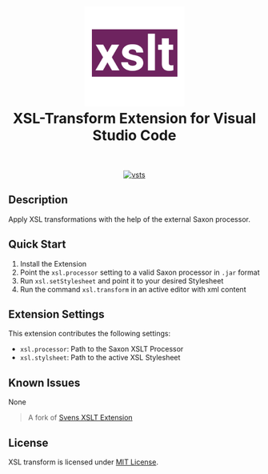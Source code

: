 <h1 align="center">
  <br>
    <img src="icon.png" alt="logo" width="200">
  <br>
  XSL-Transform Extension for Visual Studio Code
  <br>
  <br>
</h1>

<p align="center">
  <a href="https://github.com/WashirePie/vscode-xsl-transform"><img src="https://img.shields.io/github/workflow/status/WashirePie/vscode-xsl-transform/Node.js%20CI.svg?logo=github" alt="vsts"></a>
</p>



## Description
Apply XSL transformations with the help of the external Saxon processor.

## Quick Start
1. Install the Extension
2. Point the `xsl.processor` setting to a valid Saxon processor in `.jar` format
3. Run `xsl.setStylesheet` and point it to your desired Stylesheet
4. Run the command `xsl.transform` in an active editor with xml content

## Extension Settings
This extension contributes the following settings:

* `xsl.processor`: Path to the Saxon XSLT Processor
* `xsl.stylsheet`: Path to the active XSL Stylesheet

## Known Issues
None

> A fork of [Svens XSLT Extension](https://marketplace.visualstudio.com/items?itemName=SvenAGN.xslt-transform)

## License
XSL transform is licensed under [MIT License](https://github.com/WashirePie/vscode-xsl-transform/blob/master/LICENSE).